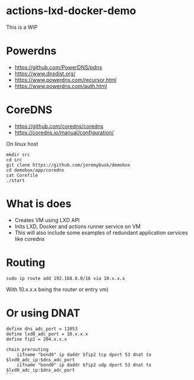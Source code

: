 # actions-lxd-docker-demo

This is a WIP

# Powerdns
- https://github.com/PowerDNS/pdns
- https://www.dnsdist.org/
- https://www.powerdns.com/recursor.html
- https://www.powerdns.com/auth.html

# CoreDNS
- https://github.com/coredns/coredns
- https://coredns.io/manual/configuration/

On linux host
```
mkdir src
cd src
git clone https://github.com/jeremybusk/demobox
cd demobox/app/coredns
cat Corefile
./start
```

# What is does
- Creates VM using LXD API
- Inits LXD, Docker and actions runner service on VM
- This will also include some examples of redundant application services like coredns

# Routing

```
sudo ip route add 192.168.0.0/16 via 10.x.x.x 
```
With 10.x.x.x being the router or entry vm)


# Or using DNAT
````
define dns_adc_port = 11053
define lxd0_adc_port = 10.x.x.x
define fip2 = 204.x.x.x

chain prerouting
    iifname "bond0" ip daddr $fip2 tcp dport 53 dnat to $lxd0_adc_ip:$dns_adc_port
    iifname "bond0" ip daddr $fip2 udp dport 53 dnat to $lxd0_adc_ip:$dns_adc_port
```

